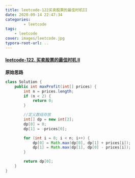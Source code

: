 ```yaml
---
title: leetcode-122买卖股票的最佳时机II
date: 2020-09-14 22:47:34
categories: 
		- leetcode
tags: 
	- leetcode
cover: images/leetcode.jpg
typora-root-url: ..
---
```


#### [leetcode-122. 买卖股票的最佳时机 II](https://leetcode-cn.com/problems/best-time-to-buy-and-sell-stock-ii/)

**原始思路**

```java
class Solution {
    public int maxProfit(int[] prices) {
        int n = prices.length;
        if (n < 2) {
            return 0;
        }

        //定义数组存放
        int[] dp = new int[2];
        dp[0] = 0;
        dp[1] = -prices[0];

        for (int i = 0; i < n; i++) {
            dp[0] = Math.max(dp[0], dp[1] + prices[i]);
            dp[1] = Math.max(dp[1], dp[0] - prices[i]);
        }

        return dp[0];
    }
}
```

